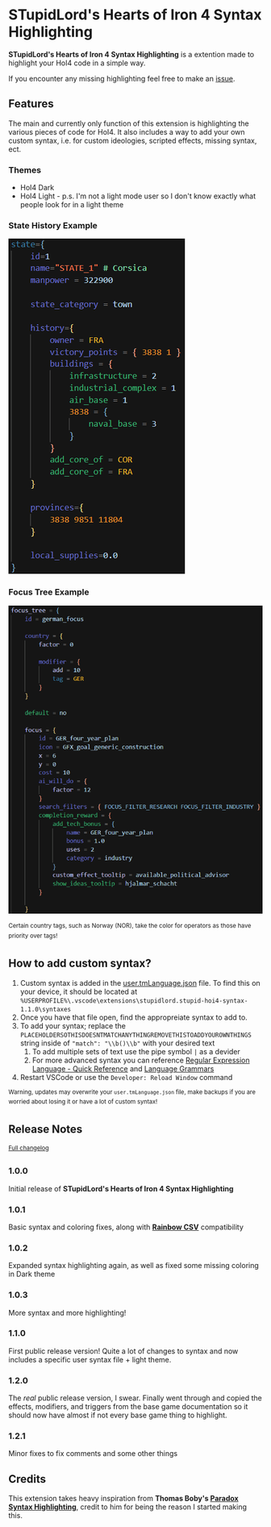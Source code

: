 # STupidLord's Hearts of Iron 4 Syntax Highlighting

**STupidLord's Hearts of Iron 4 Syntax Highlighting** is a extention made to highlight your HoI4 code in a simple way.

If you encounter any missing highlighting feel free to make an [issue](https://github.com/STupidLord/HoI4-Syntax/issues).

## Features

The main and currently only function of this extension is highlighting the various pieces of code for HoI4. It also includes a way to add your own custom syntax, i.e. for custom ideologies, scripted effects, missing syntax, ect.

### Themes
- HoI4 Dark
- HoI4 Light - p.s. I'm not a light mode user so I don't know exactly what people look for in a light theme

### State History Example
![State History Highlighting](images/state-history-example.png)

### Focus Tree Example
![Focus Tree Highlighting](images/focus-tree-example.png)

<sup>Certain country tags, such as Norway \(NOR\), take the color for operators as those have priority over tags!</sup>

## How to add custom syntax?

1. Custom syntax is added in the [user.tmLanguage.json](syntaxes/user.tmLanguage.json) file. To find this on your device, it should be located at `%USERPROFILE%\.vscode\extensions\stupidlord.stupid-hoi4-syntax-1.1.0\syntaxes`
2. Once you have that file open, find the appropreiate syntax to add to.
3. To add your syntax; replace the `PLACEHOLDERSOTHISDOESNTMATCHANYTHINGREMOVETHISTOADDYOUROWNTHINGS` string inside of `"match": "\\b()\\b"` with your desired text
    1. To add multiple sets of text use the pipe symbol `|` as a devider
    2. For more advanced syntax you can reference [Regular Expression Language - Quick Reference](https://learn.microsoft.com/en-us/dotnet/standard/base-types/regular-expression-language-quick-reference) and [Language Grammars](https://macromates.com/manual/en/language_grammars)
4. Restart VSCode or use the `Developer: Reload Window` command

<sup>Warning, updates may overwrite your `user.tmLanguage.json` file, make backups if you are worried about losing it or have a lot of custom syntax!</sup>

## Release Notes

<sup>[Full changelog](https://github.com/STupidLord/stupidlord.hoi4-syntax/blob/master/CHANGELOG.md)</sup>

### 1.0.0

Initial release of **STupidLord's Hearts of Iron 4 Syntax Highlighting**

### 1.0.1

Basic syntax and coloring fixes, along with **[Rainbow CSV](https://marketplace.visualstudio.com/items?itemName=mechatroner.rainbow-csv)** compatibility

### 1.0.2

Expanded syntax highlighting again, as well as fixed some missing coloring in Dark theme

### 1.0.3

More syntax and more highlighting!

### 1.1.0

First public release version! Quite a lot of changes to syntax and now includes a specific user syntax file + light theme.

### 1.2.0

The *real* public release version, I swear. Finally went through and copied the effects, modifiers, and triggers from the base game documentation so it should now have almost if not every base game thing to highlight.

### 1.2.1

Minor fixes to fix comments and some other things

## Credits

This extension takes heavy inspiration from **Thomas Boby's [Paradox Syntax Highlighting](https://github.com/cwtools/paradox-syntax)**, credit to him for being the reason I started making this.